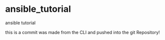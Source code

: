 # ansible_tutorial
ansible tutorial

this is a commit was made from the CLI and pushed into the git Repository!

